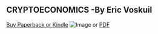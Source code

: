 ## CRYPTOECONOMICS -By Eric Voskuil


[Buy Paperback or Kindle](https://www.amazon.com/Cryptoeconomics-Fundamental-Principles-Eric-Voskuil/dp/1735060828/ref=sr_1_3?dchild=1&qid=1613296482&refinements=p_28%3ACryptoeconomics&s=books&sr=1-3)  ![Image](https://images-na.ssl-images-amazon.com/images/I/41EAGYkxz-L._SX346_BO1,204,203,200_.jpg) or
[PDF](https://github.com/Evbronson/CRYPTOECONOMICS/blob/main/CRYPTOECONOMICS.pdf)
```




